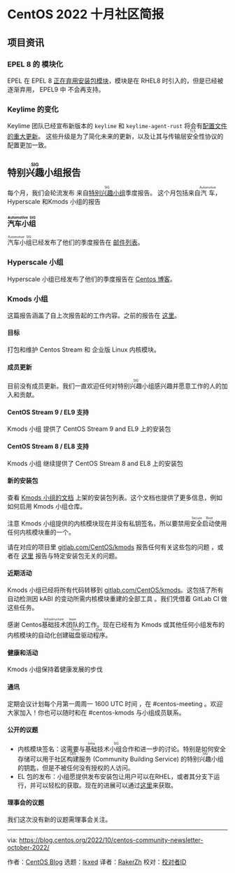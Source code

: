 [#]: subject: "CentOS Community Newsletter, October 2022"
[#]: via: "https://blog.centos.org/2022/10/centos-community-newsletter-october-2022/"
[#]: author: "CentOS Blog https://blog.centos.org"
[#]: collector: "lkxed"
[#]: translator: " "
[#]: reviewer: " "
[#]: publisher: " "
[#]: url: " "

CentOS 2022 十月社区简报
======

## 项目资讯

### EPEL 8 的 模块化 

EPEL 在 EPEL 8  [正在弃用安装包模块][1]，模块是在 RHEL8 时引入的，但是已经被逐渐弃用， EPEL9 中 不会再支持。


### Keylime 的变化

Keylime 团队已经宣布新版本的  `keylime`  和  `keylime-agent-rust` 将会有[配置文件的重大更新][2]。 这些升级是为了简化未来的更新，以及让其与<ruby>传输层安全性协议<rt>TLS</rt></ruby>的配置更加一致。

## <ruby>特别兴趣小组<rt>SIG</rt></ruby>报告

每个月，我们会轮流发布 来自<ruby>[特别兴趣小组][3]<rt>SIG</rt></ruby>季度报告。 这个月包括来自<ruby>汽车<rt>Automotive</rt></ruby>，Hyperscale 和Kmods 小组的报告


### <ruby>汽车小组<rt>Automotive SIG</rt></ruby> 

<ruby>汽车小组<rt>Automotive SIG</rt></ruby>已经发布了他们的季度报告在  [邮件列表][4]。

### Hyperscale 小组

Hyperscale 小组已经发布了他们的季度报告在  [Centos 博客][5]。

### Kmods 小组

这篇报告涵盖了自上次报告起的工作内容。之前的报告在 [这里][6]。

#### 目标

打包和维护 Centos Stream 和 企业版 Linux 内核模块。

#### 成员更新

目前没有成员更新。我们一直欢迎任何对<ruby>特别兴趣小组<rt>SIG</rt></ruby>感兴趣并愿意工作的人的加入和贡献。

####  CentOS Stream 9 / EL9 支持

Kmods 小组 提供了 CentOS Stream 9 and EL9 上的安装包


####  CentOS Stream 8 / EL8 支持

Kmods 小组 继续提供了 CentOS Stream 8 and EL8 上的安装包


#### 新的安装包

查看 [Kmods 小组的文档][7] 上架的安装包列表。这个文档也提供了更多信息，例如如何启用 Kmods 小组仓库。

注意 Kmods 小组提供的内核模块现在并没有私钥签名，所以要禁用<ruby>安全启动<rt>Secure Boot</rt></ruby>使用任何内核模块重的一个。

请在对应的项目里 [gitlab.com/CentOS/kmods][8] 报告任何有关这些包的问题 ，或者在 [这里][9] 报告与特定安装包无关的问题。

#### 近期活动

Kmods 小组已经将所有代码转移到 [gitlab.com/CentOS/kmods][8]。这包括了所有自动检测因 kABI 的变动所需内核模块重建的全部工具 。我们凭借着 GitLab CI 做这些任务。

感谢 Centos<ruby>基础技术团队<rt>Infrastructure team</rt></ruby>的工作。现在已经有为 Kmods 或其他任何小组发布的内核模块的自动化创建<ruby>磁盘驱动程序<rt>Driver Disk</rt></ruby>。


#### 健康和活动

Kmods 小组保持着健康发展的步伐 

#### 通讯

定期会议计划每个月第一周周一 1600 UTC 时间 ，在 #centos-meeting 。欢迎大家加入！你也可以随时和在 #centos-kmods 与小组成员联系。

#### 公开的议题

- 内核模块签名：这需要与<ruby>基础技术小组<rt>Infra SIG</rt></ruby>合作和进一步的讨论。特别是如何安全存储可以用于<ruby>社区构建服务<rt>CBS</rt></ruby> (Community Building Service) 的 <ruby>特别兴趣小组<rt>SIG</rt></ruby>的钥匙，但是不被任何没有授权的人访问。
- EL 包的发布：小组愿提供发布安装包让用户可以在RHEL，或者其分支下运行，并可以轻松的获取。现在的进展可以通过[这里][10]来获取。

#### 理事会的议题

我们这次没有新的议题需理事会关注。

--------------------------------------------------------------------------------

via: https://blog.centos.org/2022/10/centos-community-newsletter-october-2022/

作者：[CentOS Blog][a]
选题：[lkxed][b]
译者：[RakerZh](https://github.com/RakerZh)
校对：[校对者ID](https://github.com/校对者ID)

[a]: https://blog.centos.org
[b]: https://github.com/lkxed
[1]: https://lists.centos.org/pipermail/centos-devel/2022-September/120610.html
[2]: https://lists.centos.org/pipermail/centos-devel/2022-September/120609.html
[3]: https://blog.centos.org/2022/07/centos-hyperscale-sig-quarterly-report-for-2022q2/
[4]: https://lists.centos.org/pipermail/centos-devel/2022-September/120617.html
[5]: https://blog.centos.org/2022/10/centos-hyperscale-sig-quarterly-report-for-2022q3/
[6]: https://blog.centos.org/2022/07/centos-community-newsletter-july-2022/
[7]: https://sigs.centos.org/kmods/
[8]: https://gitlab.com/CentOS/kmods
[9]: https://gitlab.com/CentOS/kmods/sig
[10]: https://pagure.io/centos-infra/issue/643
